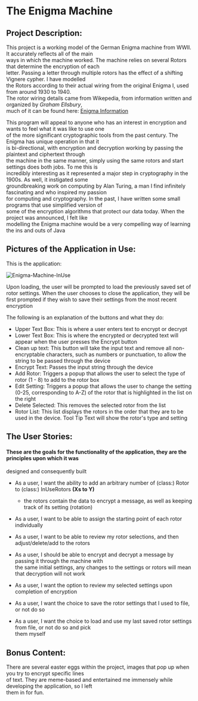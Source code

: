 # The Enigma Machine

## Project Description:
This project is a working model of the German Enigma machine from WWII. It accurately reflects all of the main  
ways in which the machine worked. The machine relies on several Rotors that determine the encryption of each  
letter. Passing a letter through multiple rotors has the effect of a shifting Vignere cypher. I have modelled  
the Rotors according to their actual wiring from the original Enigma I, used from around 1930 to 1940.  
The rotor wiring details came from Wikepedia, from information written and organized by *Graham Ellsbury*,  
much of it can be found here: [Enigma Information](http://www.ellsbury.com/enigmabombe.htm)

This program will appeal to anyone who has an interest in encryption and wants to feel what it was like to use one  
of the more significant cryptographic tools from the past century. The Enigma has unique operation in that it  
is bi-directional, with encryption and decryption working by passing the plaintext and ciphertext through  
the machine in the same manner, simply using the same rotors and start settings does both jobs. To me this is  
incredibly interesting as it represented a major step in cryptography in the 1900s. As well, it instigated some  
groundbreaking work on computing by Alan Turing, a man I find infinitely fascinating and who inspired my passion  
for computing and cryptography. In the past, I have written some small programs that use simplified version of  
some of the encryption algorithms that protect our data today. When the project was announced, I felt like  
modelling the Enigma machine would be a very compelling way of learning the ins and outs of Java

## Pictures of the Application in Use:
  
This is the application:

![Enigma-Machine-InUse](https://user-images.githubusercontent.com/93353002/168152195-8f9769b7-2b9f-4c7c-8fb9-474151860f60.png)

Upon loading, the user will be prompted to load the previously saved set of rotor settings. When the user chooses to close the application, they will be first prompted if they wish to save their settings from the most recent encryption

The following is an explanation of the buttons and what they do:
- Upper Text Box: This is where a user enters text to encrypt or decrypt
- Lower Text Box: This is where the encrypted or decrypted text will appear when the user presses the Encrypt button
- Clean up text: This button will take the input text and remove all non-encryptable characters, such as numbers or punctuation, to allow the string to be passed through the device
- Encrypt Text: Passes the input string through the device
- Add Rotor: Triggers a popup that allows the user to select the type of rotor (1 - 8) to add to the rotor box
- Edit Setting: Triggers a popup that allows the user to change the setting (0-25, corresponding to A-Z) of the rotor that is highlighted in the list on the right
- Delete Selected: This removes the selected rotor from the list
- Rotor List: This list displays the rotors in the order that they are to be used in the device. Tool Tip Text will show the rotor's type and setting

## The User Stories:
#### These are the goals for the functionality of the application, they are the principles upon which it was  
designed and consequently built

- As a user, I want the ability to add an arbitrary number of (class:) Rotor to (class:) InUseRotors **(Xs to Y)**
  - the rotors contain the data to encrypt a message, as well as keeping track of its setting (rotation)
- As a user, I want to be able to assign the starting point of each rotor individually
- As a user, I want to be able to review my rotor selections, and then adjust/delete/add to the rotors
- As a user, I should be able to encrypt and decrypt a message by passing it through the machine with  
the same initial settings, any changes to the settings or rotors will mean that decryption will not work
- As a user, I want the option to review my selected settings upon completion of encryption 

- As a user, I want the choice to save the rotor settings that I used to file, or not do so
- As a user, I want the choice to load and use my last saved rotor settings from file, or not do so and pick  
them myself

## Bonus Content:

There are several easter eggs within the project, images that pop up when you try to encrypt specific lines  
of text. They are meme-based and entertained me immensely while developing the application, so I left  
them in for fun.

